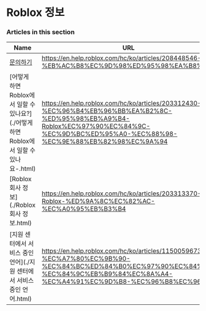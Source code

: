 # Roblox 정보  
### Articles in this section
Name|URL
-|-
[문의하기](./문의하기.html) |https://en.help.roblox.com/hc/ko/articles/208448546-%EB%AC%B8%EC%9D%98%ED%95%98%EA%B8%B0
[어떻게 하면 Roblox에서 일할 수 있나요?](./어떻게 하면 Roblox에서 일할 수 있나요-.html) |https://en.help.roblox.com/hc/ko/articles/203312430-%EC%96%B4%EB%96%BB%EA%B2%8C-%ED%95%98%EB%A9%B4-Roblox%EC%97%90%EC%84%9C-%EC%9D%BC%ED%95%A0-%EC%88%98-%EC%9E%88%EB%82%98%EC%9A%94
[Roblox 회사 정보](./Roblox 회사 정보.html) |https://en.help.roblox.com/hc/ko/articles/203313370-Roblox-%ED%9A%8C%EC%82%AC-%EC%A0%95%EB%B3%B4
[지원 센터에서 서비스 중인 언어](./지원 센터에서 서비스 중인 언어.html) |https://en.help.roblox.com/hc/ko/articles/115005967366-%EC%A7%80%EC%9B%90-%EC%84%BC%ED%84%B0%EC%97%90%EC%84%9C-%EC%84%9C%EB%B9%84%EC%8A%A4-%EC%A4%91%EC%9D%B8-%EC%96%B8%EC%96%B4